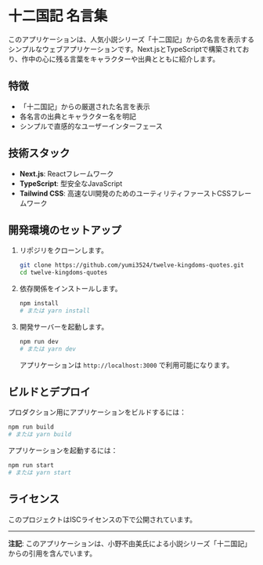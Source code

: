 # 十二国記 名言集

このアプリケーションは、人気小説シリーズ「十二国記」からの名言を表示するシンプルなウェブアプリケーションです。Next.jsとTypeScriptで構築されており、作中の心に残る言葉をキャラクターや出典とともに紹介します。

## 特徴

- 「十二国記」からの厳選された名言を表示
- 各名言の出典とキャラクター名を明記
- シンプルで直感的なユーザーインターフェース

## 技術スタック

- **Next.js**: Reactフレームワーク
- **TypeScript**: 型安全なJavaScript
- **Tailwind CSS**: 高速なUI開発のためのユーティリティファーストCSSフレームワーク

## 開発環境のセットアップ

1.  リポジリをクローンします。
    ```bash
    git clone https://github.com/yumi3524/twelve-kingdoms-quotes.git
    cd twelve-kingdoms-quotes
    ```
2.  依存関係をインストールします。
    ```bash
    npm install
    # または yarn install
    ```
3.  開発サーバーを起動します。
    ```bash
    npm run dev
    # または yarn dev
    ```
    アプリケーションは `http://localhost:3000` で利用可能になります。

## ビルドとデプロイ

プロダクション用にアプリケーションをビルドするには：

```bash
npm run build
# または yarn build
```

アプリケーションを起動するには：

```bash
npm run start
# または yarn start
```


## ライセンス

このプロジェクトはISCライセンスの下で公開されています。

---

**注記**: このアプリケーションは、小野不由美氏による小説シリーズ「十二国記」からの引用を含んでいます。
